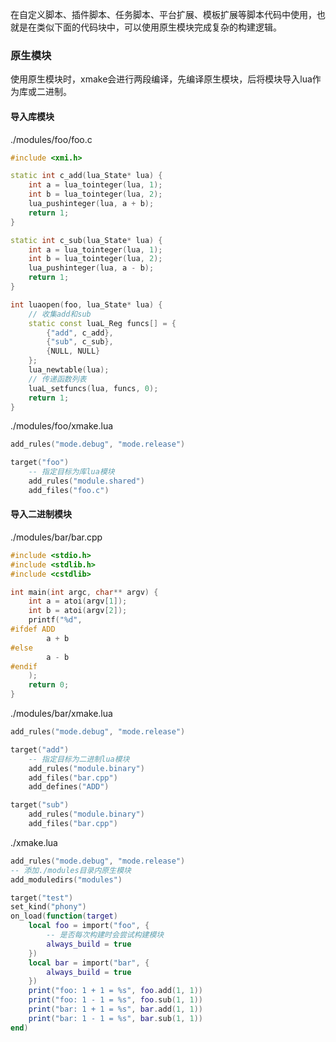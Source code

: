 
在自定义脚本、插件脚本、任务脚本、平台扩展、模板扩展等脚本代码中使用，也就是在类似下面的代码块中，可以使用原生模块完成复杂的构建逻辑。

### 原生模块

使用原生模块时，xmake会进行两段编译，先编译原生模块，后将模块导入lua作为库或二进制。

#### 导入库模块

./modules/foo/foo.c

```c++
#include <xmi.h>

static int c_add(lua_State* lua) {
    int a = lua_tointeger(lua, 1);
    int b = lua_tointeger(lua, 2);
    lua_pushinteger(lua, a + b);
    return 1;
}

static int c_sub(lua_State* lua) {
    int a = lua_tointeger(lua, 1);
    int b = lua_tointeger(lua, 2);
    lua_pushinteger(lua, a - b);
    return 1;
}

int luaopen(foo, lua_State* lua) {
    // 收集add和sub
    static const luaL_Reg funcs[] = {
        {"add", c_add},
        {"sub", c_sub},
        {NULL, NULL}
    };
    lua_newtable(lua);
    // 传递函数列表
    luaL_setfuncs(lua, funcs, 0);
    return 1;
}
```

./modules/foo/xmake.lua

```lua
add_rules("mode.debug", "mode.release")

target("foo")
    -- 指定目标为库lua模块
    add_rules("module.shared")
    add_files("foo.c")
```

#### 导入二进制模块

./modules/bar/bar.cpp

```c++
#include <stdio.h>
#include <stdlib.h>
#include <cstdlib>

int main(int argc, char** argv) {
    int a = atoi(argv[1]);
    int b = atoi(argv[2]);
    printf("%d", 
#ifdef ADD
        a + b
#else
        a - b
#endif
    );
    return 0;
}
```

./modules/bar/xmake.lua

```lua
add_rules("mode.debug", "mode.release")

target("add")
    -- 指定目标为二进制lua模块
    add_rules("module.binary")
    add_files("bar.cpp")
    add_defines("ADD")

target("sub")
    add_rules("module.binary")
    add_files("bar.cpp")
```

./xmake.lua

```lua
add_rules("mode.debug", "mode.release")
-- 添加./modules目录内原生模块
add_moduledirs("modules")

target("test")
set_kind("phony")
on_load(function(target)
    local foo = import("foo", {
        -- 是否每次构建时会尝试构建模块
        always_build = true
    })
    local bar = import("bar", {
        always_build = true
    })
    print("foo: 1 + 1 = %s", foo.add(1, 1))
    print("foo: 1 - 1 = %s", foo.sub(1, 1))
    print("bar: 1 + 1 = %s", bar.add(1, 1))
    print("bar: 1 - 1 = %s", bar.sub(1, 1))
end)

```